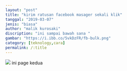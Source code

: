 ```yaml
---
layout: "post"
title: "kirim ratusan facebook masager sekali klik"
tanggal: "2019-03-07"
jenis: "biasa"
author: "malik kurosaki"
discription: "ini sampai bawah sana "
gambar: "https://i.ibb.co/5vkDzFR/fb-bulk.png"
category: [teknology,cara]
permalink: /:title
---
```

<img src="{{ page.gambar }}">
ini page kedua